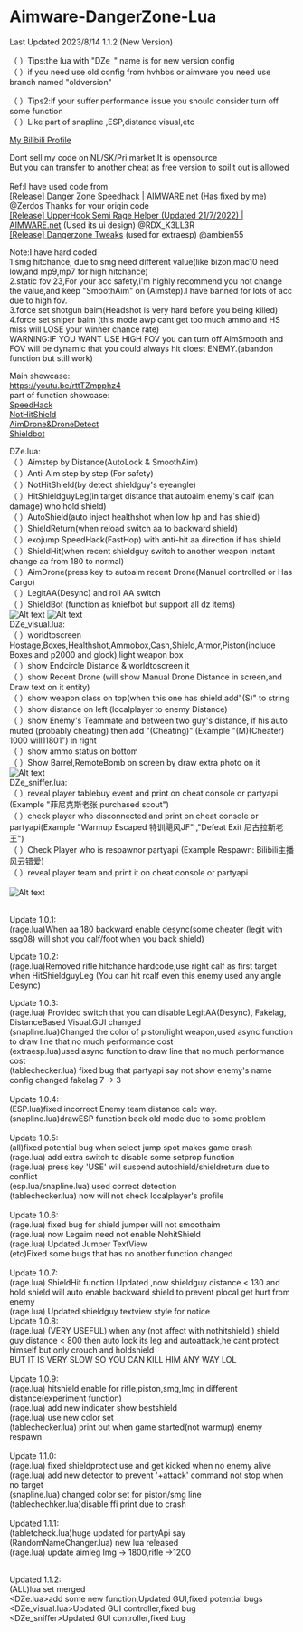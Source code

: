 # Aimware-DangerZone-Lua<br />
Last Updated 2023/8/14 1.1.2 (New Version)

（&nbsp;）Tips:the lua with "DZe_" name is for new version config<br />
（&nbsp;）if you need use old config from hvhbbs or aimware you need use branch named "oldversion"<br />

（&nbsp;）Tips2:if your suffer performance issue you should consider turn off some function<br />
（&nbsp;）Like part of snapline ,ESP,distance visual,etc <br />

[My Bilibili Profile](https://space.bilibili.com/3494352856812225) <br />

Dont sell my code on NL/SK/Pri market.It is opensource<br />
But you can transfer to another cheat as free version to spilit out is allowed<br />
<br />
Ref:I have used code from<br />
[[Release] Danger Zone Speedhack | AIMWARE.net](https://aimware.net/forum/thread/147031) (Has fixed by me) @Zerdos Thanks for your origin code<br />
[[Release] UpperHook Semi Rage Helper (Updated 21/7/2022) | AIMWARE.net](https://aimware.net/forum/thread/168455) (Used its ui design) @RDX_K3LL3R<br />
[[Release] Dangerzone Tweaks](https://aimware.net/forum/thread/100971) (used for extraesp) @ambien55<br />

Note:I have hard coded <br />
1.smg hitchance, due to smg need different value(like bizon,mac10 need low,and mp9,mp7 for high hitchance)<br />
2.static fov 23,For your acc safety,i'm highly recommend you not change the value,and keep "SmoothAim" on (Aimstep).I have banned for lots of acc due to high fov.<br />
3.force set shotgun baim(Headshot is very hard before you being killed)<br />
4.force set sniper baim (this mode awp cant get too much ammo and HS miss will LOSE your winner chance rate)<br />
WARNING:IF YOU WANT USE HIGH FOV you can turn off AimSmooth and FOV will be dynamic that you could always hit cloest ENEMY.(abandon function but still work)<br />

Main showcase:<br />
https://youtu.be/rttTZmpphz4 <br />
part of function showcase:<br />
[SpeedHack](https://www.bilibili.com/video/BV1a8411m7HR/) <br />
[NotHitShield](https://www.bilibili.com/video/BV1mP411r7F7/) <br />
[AimDrone&DroneDetect](https://www.bilibili.com/video/BV1n14y1X7hq) <br />
[Shieldbot](https://www.bilibili.com/video/BV1A94y1B7iZ/) <br />



DZe.lua:<br />
  （&nbsp;）Aimstep by Distance(AutoLock & SmoothAim)<br />
  （&nbsp;）Anti-Aim step by step (For safety)<br />
  （&nbsp;）NotHitShield(by detect shieldguy's eyeangle)<br />
  （&nbsp;）HitShieldguyLeg(in target distance that autoaim enemy's calf (can damage) who hold shield)<br />
  （&nbsp;）AutoShield(auto inject healthshot when low hp and has shield)<br />
  （&nbsp;）ShieldReturn(when reload switch aa to backward shield)<br />
  （&nbsp;）exojump SpeedHack(FastHop) with anti-hit aa direction if has shield<br />
  （&nbsp;）ShieldHit(when recent shieldguy switch to another weapon instant change aa from 180 to normal)<br />
  （&nbsp;）AimDrone(press key to autoaim recent Drone(Manual controlled or Has Cargo)<br />
  （&nbsp;）LegitAA(Desync) and roll AA switch<br />
  （&nbsp;）ShieldBot (function as kniefbot but support all dz items)<br />
![Alt text](/imgs/dze1.png)
![Alt text](/imgs/dze2.png)
<br />
DZe_visual.lua:<br />
  （&nbsp;）worldtoscreen Hostage,Boxes,Healthshot,Ammobox,Cash,Shield,Armor,Piston(include Boxes and p2000 and glock),light weapon box<br />
  （&nbsp;）show Endcircle Distance & worldtoscreen it<br />
  （&nbsp;）show Recent Drone (will show Manual Drone Distance in screen,and Draw text on it entity) <br />
  （&nbsp;）show weapon class on top(when this one has shield,add"(S)" to string<br />
  （&nbsp;）show distance on left (localplayer to enemy Distance)<br />
  （&nbsp;）show Enemy's Teammate and between two guy's distance, if his auto muted (probably cheating) then add "(Cheating)" (Example "(M)(Cheater)  1000 will11801") in right<br />
  （&nbsp;）show ammo status on bottom<br />
  （&nbsp;）Show Barrel,RemoteBomb on screen by draw extra photo on it<br />
![Alt text](/imgs/dzev.png)
<br />
DZe_sniffer.lua:<br />
  （&nbsp;）reveal player tablebuy event and print on cheat console or partyapi (Example "菲尼克斯老张 purchased scout")<br />
  （&nbsp;）check player who disconnected and print on cheat console or partyapi(Example "Warmup Escaped 特训飓风JF" ,"Defeat Exit 尼古拉斯老王")<br />
  （&nbsp;）Check Player who is respawnor partyapi (Example Respawn: Bilibili主播风云错爱)<br />
  （&nbsp;）reveal player team and print it on cheat console or partyapi <br />
<br />
![Alt text](/imgs/dzes.png)


<br />
Update 1.0.1:<br />
(rage.lua)When aa 180 backward enable desync(some cheater (legit with ssg08) will shot you calf/foot when you back shield)

Update 1.0.2:<br />
(rage.lua)Removed rifle hitchance hardcode,use right calf as first target when HitShieldguyLeg (You can hit rcalf even this enemy used any angle Desync)

Update 1.0.3:<br />
(rage.lua) Provided switch that you can disable LegitAA(Desync), Fakelag, DistanceBased Visual.GUI changed<br />
(snapline.lua)Changed the color of piston/light weapon,used async function to draw line that no much performance cost<br />
(extraesp.lua)used async function to draw line that no much performance cost<br />
(tablechecker.lua) fixed bug that partyapi say not show enemy's name<br />
config changed fakelag 7 -> 3<br />
<br />
Update 1.0.4:<br />
(ESP.lua)fixed incorrect Enemy team distance calc way.<br />
(snapline.lua)drawESP function back old mode due to some problem<br />
<br />
Update 1.0.5:<br />
(all)fixed potential bug when select jump spot makes game crash<br />
(rage.lua) add extra switch to disable some setprop function<br />
(rage.lua) press key 'USE' will suspend autoshield/shieldreturn due to conflict<br />
(esp.lua/snapline.lua) used correct detection<br />
(tablechecker.lua) now will not check localplayer's profile<br />
<br />
Update 1.0.6:<br />
(rage.lua) fixed bug for shield jumper will not smoothaim<br />
(rage.lua) now Legaim need not enable NohitShield<br />
(rage.lua) Updated Jumper TextView<br />
(etc)Fixed some bugs that has no another function changed<br />
<br />
Update 1.0.7:<br />
(rage.lua) ShieldHit function Updated ,now shieldguy distance < 130 and hold shield will auto enable backward shield to prevent plocal get hurt from enemy<br />
(rage.lua) Updated shieldguy textview style for notice<br />
Update 1.0.8:<br />
(rage.lua) (VERY USEFUL) when any (not affect with nothitshield ) shield guy distance < 800 then auto lock its leg and autoattack,he cant protect himself but only crouch and holdshield<br />
BUT IT IS VERY SLOW SO YOU CAN KILL HIM ANY WAY LOL<br /> 
<br />
Update 1.0.9:<br />
(rage.lua) hitshield enable for rifle,piston,smg,lmg in different distance(experiment function)<br />
(rage.lua) add new indicater show bestshield<br />
(rage.lua) use new color set<br />
(tablechecker.lua) print out when game started(not warmup) enemy respawn<br />
<br />
Update 1.1.0:<br />
(rage.lua) fixed shieldprotect use and get kicked when no enemy alive<br />
(rage.lua) add new detector to prevent '+attack' command not stop when no target<br />
(snapline.lua) changed color set for piston/smg line<br />
(tablechechker.lua)disable ffi print due to crash <br />
<br />
Updated 1.1.1:<br />
(tabletcheck.lua)huge updated for partyApi say<br />
(RandomNameChanger.lua) new lua released<br />
(rage.lua) update aimleg lmg -> 1800,rifle ->1200<br />
<br />

Updated 1.1.2:<br />
(ALL)lua set merged<br />
<DZe.lua>add some new function,Updated GUI,fixed potential bugs<br />
<DZe_visual.lua>Updated GUI controller,fixed bug<br />
<DZe_sniffer>Updated GUI controller,fixed bug<br />
<br />